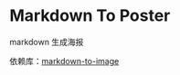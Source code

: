 # Markdown To Poster

markdown 生成海报

依赖库：[markdown-to-image](https://github.com/gcui-art/markdown-to-image)
